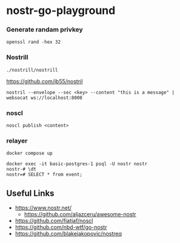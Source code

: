 # nostr-go-playground

### Generate randam privkey
`openssl rand -hex 32`


### Nostrill
`./nostrill/nostrill`

https://github.com/jb55/nostril


```
nostril --envelope --sec <key> --content "this is a message" | websocat ws://localhost:8008
```

### noscl
`noscl publish <content>` 


### relayer
```
docker compose up

docker exec -it basic-postgres-1 psql -U nostr nostr
nostr-# \dt
nostr=# SELECT * from event;
```

## Useful Links

- https://www.nostr.net/
  - https://github.com/aljazceru/awesome-nostr
- https://github.com/fiatjaf/noscl
- https://github.com/nbd-wtf/go-nostr
- https://github.com/blakejakopovic/nostreq

